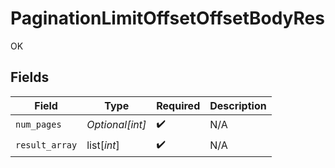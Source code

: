 # PaginationLimitOffsetOffsetBodyRes

OK


## Fields

| Field              | Type               | Required           | Description        |
| ------------------ | ------------------ | ------------------ | ------------------ |
| `num_pages`        | *Optional[int]*    | :heavy_check_mark: | N/A                |
| `result_array`     | list[*int*]        | :heavy_check_mark: | N/A                |